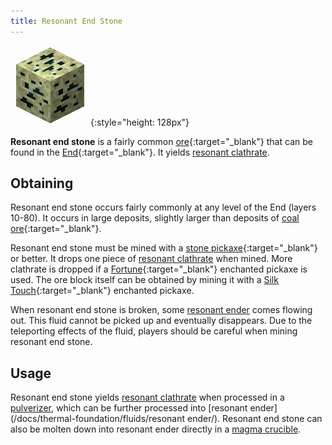 ```yaml
---
title: Resonant End Stone
---
```


![Resonant End Stone](/assets/images/thermal-foundation/ore-fluid-ender.png){:style="height: 128px"}


**Resonant end stone** is a fairly common
[ore](https://minecraft.gamepedia.com/Ore){:target="_blank"} that can be found
in the [End](https://minecraft.gamepedia.com/The_End){:target="_blank"}. It
yields [resonant
clathrate](/docs/thermal-foundation/materials/resonant-clathrate/).


Obtaining
---------
Resonant end stone occurs fairly commonly at any level of the End (layers
10-80). It occurs in large deposits, slightly larger than deposits of [coal
ore](https://minecraft.gamepedia.com/Coal_Ore){:target="_blank"}.

Resonant end stone must be mined with a [stone
pickaxe](https://minecraft.gamepedia.com/Pickaxe){:target="_blank"} or better.
It drops one piece of [resonant
clathrate](/docs/thermal-foundation/materials/resonant-clathrate/) when mined.
More clathrate is dropped if a
[Fortune](https://minecraft.gamepedia.com/Fortune){:target="_blank"} enchanted
pickaxe is used. The ore block itself can be obtained by mining it with a [Silk
Touch](https://minecraft.gamepedia.com/Silk_Touch){:target="_blank"} enchanted
pickaxe.

When resonant end stone is broken, some [resonant
ender](/docs/thermal-foundation/fluids/resonant-ender/) comes flowing out. This
fluid cannot be picked up and eventually disappears. Due to the teleporting
effects of the fluid, players should be careful when mining resonant end stone.


Usage
-----
Resonant end stone yields [resonant
clathrate](/docs/thermal-foundation/materials/resonant-clathrate/) when
processed in a [pulverizer](/docs/thermal-expansion/machines/pulverizer/), which
can be further processed into [resonant
ender](/docs/thermal-foundation/fluids/resonant ender/). Resonant end stone can
also be molten down into resonant ender directly in a [magma
crucible](/docs/thermal-expansion/machines/magma-crucible/).

<!--
recipes:
  - pulverizer (4000 RF) -> 3 resonant clathrate
  - magma crucible (4000 RF) -> 1000 mb resonant ender
-->
